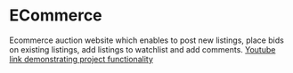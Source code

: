 # ECommerce
Ecommerce auction website which enables to post new listings, place bids on existing listings, add listings to watchlist and add comments.
[Youtube link demonstrating project functionality](https://www.youtube.com/watch?v=Y6gmOqTAicQ&t=53s)


